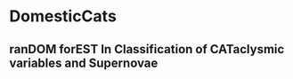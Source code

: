 # DomesticCats
<h2> ran<strong>DOM</strong> for<strong>EST</strong> <strong> In </strong> <strong>C</strong>lassification of <strong>CAT</strong>aclysmic variables and <strong>S</strong>upernovae <h2>
